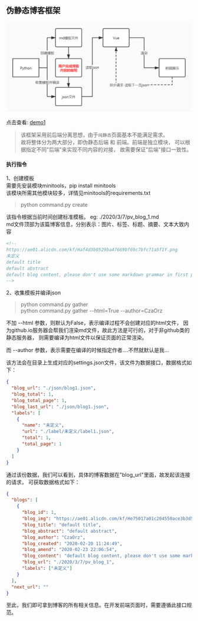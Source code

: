 ## 伪静态博客框架

![框架流程](./static/img/1.png)

点击查看: [demo1](https://czaorz.github.io/ioco/blog/blogV1.html)

> 该框架采用前后端分离思想，由于`纯静态`页面基本不能满足需求。  
> 故将整体分为两大部分，即伪静态后端 和 前端。前端是独立模块，
> 可以根据指定不同"后端"来实现不同内容的对接，
> 故需要保证"后端"接口一致性。

#### 执行指令
1、创建模板  
需要先安装模块minitools，pip install minitools  
该模块所需其他模块较多，详情见minitools的requirements.txt
> python command.py create

该指令根据当前时间创建标准模板。 eg: ./2020/3/7/pv_blog_1.md  
md文件顶部为该篇博客信息，分别表示：图片、标签、标题、摘要、文本大致内容  
```html
<!--
https://ae01.alicdn.com/kf/Haf4d3b0529ba47669bf69c7bfc71a5f1Y.png
未定义
default title
default abstract
default blog content, please don't use some markdown grammar in first paragraph.
-->
```

2、收集模板并编译json  
> python command.py gather  
> python command.py gather --html=True --author=CzaOrz

不加 --html 参数，则默认为False，表示编译过程不会创建对应的html文件，
因为github.io服务器会帮我们渲染md文件，故此方法是可行的，对于非github类的静态服务器，
则需要编译为html文件以保证页面的正常渲染。

而 --author 参数，表示需要在编译的时候指定作者....不然就默认是我...

该方法会在目录上生成对应的settings.json文件，该文件为数据接口，数据格式如下：
```json
{
  "blog_url": "./json/blog1.json",
  "blog_total": 1,
  "blog_total_page": 1,
  "blog_last_url": "./json/blog1.json",
  "labels": [
    {
      "name": "未定义", 
      "url": "./label/未定义/label1.json", 
      "total": 1, 
      "total_page": 1
    }
  ]
}
```

通过该份数据，我们可以看到，具体的博客数据在"blog_url"里面，故发起该连接的请求，
可获取数据格式如下：
```json
{
  "blogs": [
    {
      "blog_id": 1, 
      "blog_img": "https://ae01.alicdn.com/kf/He75017a01c204550ace3b3d5293d4075y.png", 
      "blog_title": "default title", 
      "blog_abstract": "default abstract", 
      "blog_author": "CzaOrz", 
      "blog_created": "2020-02-20 11:24:49", 
      "blog_amend": "2020-02-23 22:06:54", 
      "blog_content": "default blog content, please don't use some markdown grammar in first paragraph.", 
      "blog_url": "./2020/3/7/pv_blog_1", 
      "labels": ["未定义"]
    }
  ],
  "next_url": ""
}
```
至此，我们即可拿到博客的所有相关信息。在开发前端页面时，需要遵循此接口规范。
